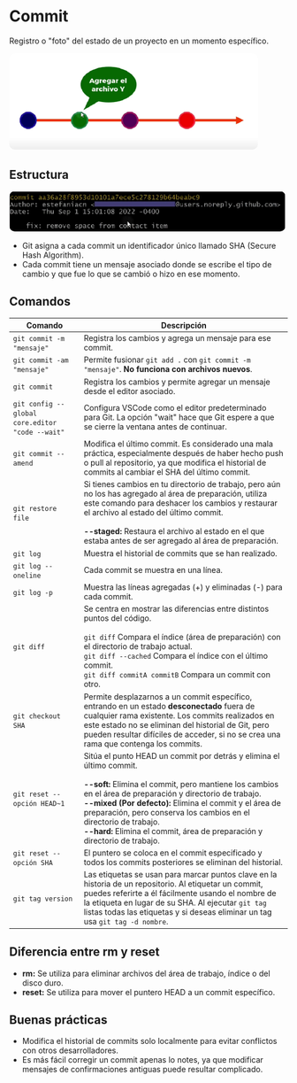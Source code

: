 # Commit

Registro o "foto" del estado de un proyecto en un momento específico.

<img src='../img/git/commit/commit.png' alt="commit" width="450" style="border-radius: 10px;">

## Estructura

<img src='../img/git/commit/struct.png' alt="estructura-commit" width="500" style="border-radius: 10px;">

- Git asigna a cada commit un identificador único llamado SHA (Secure Hash Algorithm).
- Cada commit tiene un mensaje asociado donde se escribe el tipo de cambio y que fue lo que se cambió o hizo en ese momento.

## Comandos

| Comando | Descripción |
|---------|-------------|
| `git commit -m "mensaje"` | Registra los cambios y agrega un mensaje para ese commit. |
| `git commit -am "mensaje"` | Permite fusionar `git add .` con `git commit -m "mensaje"`. **No funciona con archivos nuevos**. |
| `git commit` | Registra los cambios y permite agregar un mensaje desde el editor asociado. |
| `git config --global core.editor "code --wait"` | Configura VSCode como el editor predeterminado para Git. La opción "wait" hace que Git espere a que se cierre la ventana antes de continuar. |
| `git commit --amend` | Modifica el último commit. Es considerado una mala práctica, especialmente después de haber hecho push o pull al repositorio, ya que modifica el historial de commits al cambiar el SHA del último commit. |
| `git restore file` | Si tienes cambios en tu directorio de trabajo, pero aún no los has agregado al área de preparación, utiliza este comando para deshacer los cambios y restaurar el archivo al estado del último commit. <br/> <br/> **--staged:** Restaura el archivo al estado en el que estaba antes de ser agregado al área de preparación. |
| `git log` | Muestra el historial de commits que se han realizado. |
| `git log --oneline` | Cada commit se muestra en una línea. |
| `git log -p` | Muestra las líneas agregadas (+) y eliminadas (-) para cada commit. |
| `git diff` | Se centra en mostrar las diferencias entre distintos puntos del código. <br/> <br/> `git diff` Compara el índice (área de preparación) con el directorio de trabajo actual. <br/> `git diff --cached` Compara el índice con el último commit. <br/> `git diff commitA commitB` Compara un commit con otro. |
| `git checkout SHA` | Permite desplazarnos a un commit específico, entrando en un estado **desconectado** fuera de cualquier rama existente. Los commits realizados en este estado no se eliminan del historial de Git, pero pueden resultar difíciles de acceder, si no se crea una rama que contenga los commits. |
| `git reset --opción HEAD~1` | Sitúa el punto HEAD un commit por detrás y elimina el último commit. <br/> <br/> **--soft:** Elimina el commit, pero mantiene los cambios en el área de preparación y directorio de trabajo. <br/> **--mixed (Por defecto):** Elimina el commit y el área de preparación, pero conserva los cambios en el directorio de trabajo. <br/> **--hard:** Elimina el commit, área de preparación y directorio de trabajo. |
| `git reset --opción SHA` | El puntero se coloca en el commit especificado y todos los commits posteriores se eliminan del historial. |
| `git tag version` | Las etiquetas se usan para marcar puntos clave en la historia de un repositorio. Al etiquetar un commit, puedes referirte a él fácilmente usando el nombre de la etiqueta en lugar de su SHA. Al ejecutar `git tag` listas todas las etiquetas y si deseas eliminar un tag usa `git tag -d nombre`. |

## Diferencia entre rm y reset

- **rm:** Se utiliza para eliminar archivos del área de trabajo, índice o del disco duro.
- **reset:** Se utiliza para mover el puntero HEAD a un commit específico.

## Buenas prácticas

- Modifica el historial de commits solo localmente para evitar conflictos con otros desarrolladores.
- Es más fácil corregir un commit apenas lo notes, ya que modificar mensajes de confirmaciones antiguas puede resultar complicado.